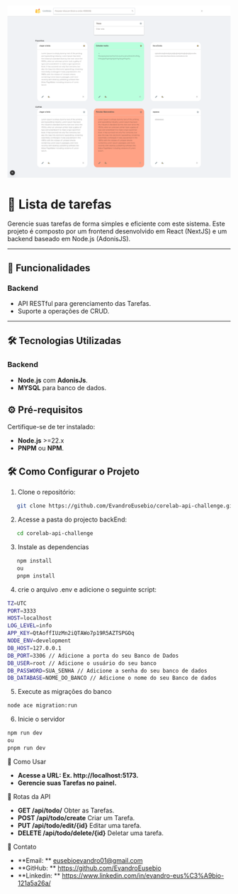 ![Interface do Sistema](./Screen.png)

# 📌 Lista de tarefas

Gerencie suas tarefas de forma simples e eficiente com este sistema. Este projeto é composto por um frontend desenvolvido em React (NextJS) e um backend baseado em Node.js (AdonisJS).

---

## 🚀 **Funcionalidades**

### **Backend**

- API RESTful para gerenciamento das Tarefas.
- Suporte a operações de CRUD.

---

## 🛠️ **Tecnologias Utilizadas**

### **Backend**

- **Node.js** com **AdonisJs**.
- **MYSQL** para banco de dados.

## ⚙️ **Pré-requisitos**

Certifique-se de ter instalado:

- **Node.js** >=22.x
- **PNPM** ou **NPM**.

## 🛠️ **Como Configurar o Projeto**


1. Clone o repositório:

```bash
   git clone https://github.com/EvandroEusebio/corelab-api-challenge.git
```

2. Acesse a pasta do projecto backEnd:

```bash
   cd corelab-api-challenge
```

3. Instale as dependencias

```bash
   npm install 
   ou 
   pnpm install
```

4. crie o arquivo .env e adicione o seguinte script:

```bash
TZ=UTC
PORT=3333
HOST=localhost
LOG_LEVEL=info
APP_KEY=QtAoffIUzMn2iQTAWo7p19R5AZTSPGOq
NODE_ENV=development
DB_HOST=127.0.0.1
DB_PORT=3306 // Adicione a porta do seu Banco de Dados
DB_USER=root // Adicione o usuário do seu banco
DB_PASSWORD=SUA_SENHA // Adicione a senha do seu banco de dados
DB_DATABASE=NOME_DO_BANCO // Adicione o nome do seu Banco de dados
```

5. Execute as migrações do banco

```bash
node ace migration:run
```

6. Inicie o servidor

```bash
npm run dev 
ou 
pnpm run dev
```

🧪 Como Usar

- **Acesse a URL: Ex. http://localhost:5173.**
- **Gerencie suas Tarefas no painel.**

📖 Rotas da API

- **GET /api/todo/** Obter as Tarefas.
- **POST /api/todo/create** Criar um Tarefa.
- **PUT /api/todo/edit/{id}** Editar uma tarefa.
- **DELETE /api/todo/delete/{id}** Deletar uma tarefa.

📧 Contato

- **Email: ** eusebioevandro01@gmail.com
- **GitHub: ** https://github.com/EvandroEusebio
- **Linkedin: ** https://www.linkedin.com/in/evandro-eus%C3%A9bio-121a5a26a/
